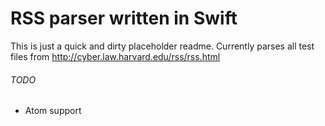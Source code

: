 # RSS parser written in Swift

This is just a quick and dirty placeholder readme. Currently parses all
test files from http://cyber.law.harvard.edu/rss/rss.html

###### TODO

  - Atom support